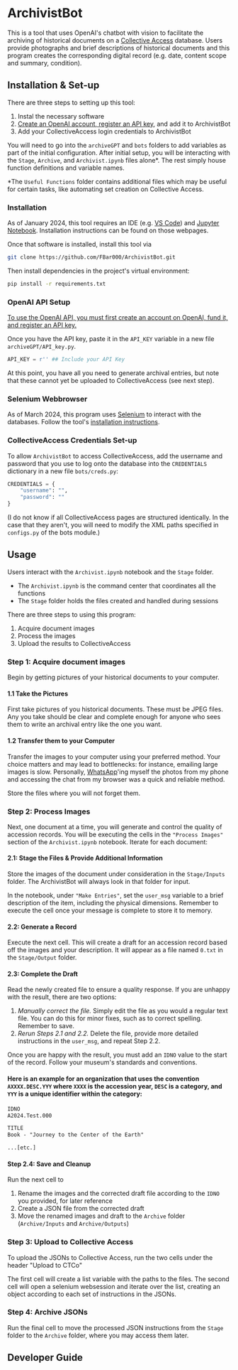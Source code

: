 # ArchivistBot

This is a tool that uses OpenAI's chatbot with vision to facilitate the archiving of historical documents on a [Collective Access](https://www.collectiveaccess.org/) database. Users provide photographs and brief descriptions of historical documents and this program creates the corresponding digital record (e.g. date, content scope and summary, condition).

## Installation & Set-up

There are three steps to setting up this tool:
1. Instal the necessary software 
2. [Create an OpenAI account, register an  API key](https://platform.openai.com/docs/quickstart?context=python), and add it to ArchivistBot
3. Add your CollectiveAccess login credentials to ArchivistBot

You will need to go into the `archiveGPT` and `bots` folders to add variables as part of the initial configuration. After initial setup, you will be interacting with the `Stage`, `Archive`, and `Archivist.ipynb` files alone*. The rest simply house function definitions and variable names. 

*The `Useful Functions` folder contains additional files which may be useful for certain tasks, like automating set creation on Collective Access.

### Installation

As of January 2024, this tool requires an IDE (e.g. [VS Code](https://code.visualstudio.com/)) and [Jupyter Notebook](https://code.visualstudio.com/docs/datascience/jupyter-notebooks). Installation instructions can be found on those webpages.

Once that software is installed, install this tool via

```bash
git clone https://github.com/FBar000/ArchivistBot.git
```

Then install dependencies in the project's virtual environment: 

```bash
pip install -r requirements.txt
```

### OpenAI API Setup

[To use the OpenAI API, you must first create an account on OpenAI, fund it, and register an API key.](https://platform.openai.com/docs/quickstart?context=python) 

Once you have the API key, paste it in the `API_KEY` variable in a new file `archiveGPT/API_key.py`.

```python
API_KEY = r'' ## Include your API Key
```

At this point, you have all you need to generate archival entries, but note that these cannot yet be uploaded to CollectiveAccess (see next step).

### Selenium Webbrowser

As of March 2024, this program uses [Selenium](https://selenium-python.readthedocs.io/) to interact with the databases. Follow the tool's [installation instructions](https://selenium-python.readthedocs.io/installation.html).


### CollectiveAccess Credentials Set-up

To allow `ArchivistBot` to access CollectiveAccess, add the username and password that you use to log onto the database into the `CREDENTIALS` dictionary in a new file `bots/creds.py`:

```python
CREDENTIALS = {
    "username": "",
    "password": ""
} 
```


(I do not know if all CollectiveAccess pages are structured identically. In the case that they aren't, you will need to modify the XML paths specified in `configs.py` of the bots module.)


## Usage

Users interact with the `Archivist.ipynb` notebook and the `Stage` folder. 
* The `Archivist.ipynb` is the command center that coordinates all the functions
* The `Stage` folder holds the files created and handled during sessions

There are three steps to using this program: 
1. Acquire document images
2. Process the images
3. Upload the results to CollectiveAccess


### Step 1: Acquire document images

Begin by getting pictures of your historical documents to your computer.

#### 1.1 Take the Pictures

First take pictures of you historical documents. These must be JPEG files. Any you take should be clear and complete enough for anyone who sees them to write an archival entry like the one you want. 

#### 1.2 Transfer them to your Computer

Transfer the images to your computer using your preferred method. Your choice matters and may lead to bottlenecks: for instance, emailing large images is slow. Personally, [WhatsApp](https://www.whatsapp.com/)'ing myself the photos from my phone and accessing the chat from my browser was a quick and reliable method.

Store the files where you will not forget them.


### Step 2: Process Images

Next, one document at a time, you will generate and control the quality of accession records. You will be executing the cells in the `"Process Images"` section of the `Archivist.ipynb` notebook. Iterate for each document: 

#### 2.1: Stage the Files & Provide Additional Information

Store the images of the document under consideration in the `Stage/Inputs` folder. The ArchivistBot will always look in that folder for input.

In the notebook, under `"Make Entries"`, set the `user_msg` variable to a brief description of the item, including the physical dimensions. Remember to execute the cell once your message is complete to store it to memory.

#### 2.2: Generate a Record

Execute the next cell. This will create a draft for an accession record based off the images and your description. It will appear as a file named `0.txt` in the `Stage/Output` folder. 

#### 2.3: Complete the Draft

Read the newly created file to ensure a quality response. If you are unhappy with the result, there are two options:
1. *Manually correct the file.* Simply edit the file as you would a regular text file. You can do this for minor fixes, such as to correct spelling. Remember to save.
2. *Rerun Steps 2.1 and 2.2.* Delete the file, provide more detailed instructions in the `user_msg`, and repeat Step 2.2.

Once you are happy with the result, you must add an `IDNO` value to the start of the record. Follow your museum's standards and conventions. 
#### Here is an example for an organization that uses the convention `AXXXX.DESC.YYY` where `XXXX` is the accession year, `DESC` is a category, and `YYY` is a unique identifier within the category:

```txt
IDNO
A2024.Test.000

TITLE
Book - "Journey to the Center of the Earth"

...[etc.]
```

#### Step 2.4: Save and Cleanup

Run the next cell to 
1. Rename the images and the corrected draft file according to the `IDNO` you provided, for later reference
2. Create a JSON file from the corrected draft
3. Move the renamed images and draft to the `Archive` folder (`Archive/Inputs` and `Archive/Outputs`)


### Step 3: Upload to Collective Access

To upload the JSONs to Collective Access, run the two cells under the header "Upload to CTCo"

The first cell will create a list variable with the paths to the files. The second cell will open a selenium websession and iterate over the list, creating an object according to each set of instructions in the JSONs. 

### Step 4: Archive JSONs

Run the final cell to move the processed JSON instructions from the `Stage` folder to the `Archive` folder, where you may access them later.


## Developer Guide